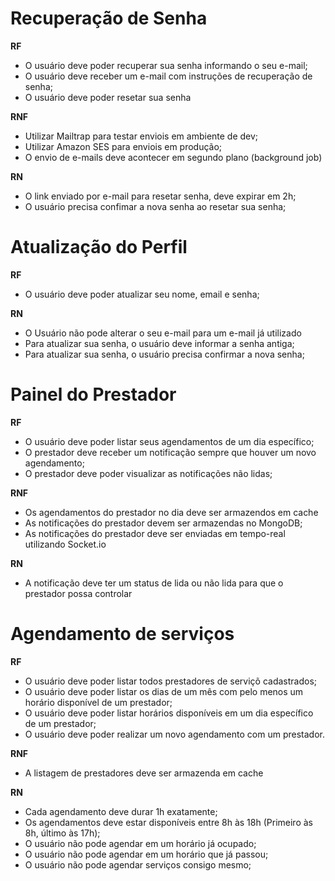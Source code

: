 # Recuperação de Senha

**RF**

- O usuário deve poder recuperar sua senha informando o seu e-mail;
- O usuário deve receber um e-mail com instruções de recuperação de senha;
- O usuário deve poder resetar sua senha

**RNF**

- Utilizar Mailtrap para testar enviois em ambiente de dev;
- Utilizar Amazon SES para enviois em produção;
- O envio de e-mails deve acontecer em segundo plano (background job)


**RN**

- O link enviado por e-mail para resetar senha, deve expirar em 2h;
- O usuário precisa confimar a nova senha ao resetar sua senha;

# Atualização do Perfil

**RF**

- O usuário deve poder atualizar seu nome, email e senha;

**RN**

- O Usuário não pode alterar o seu e-mail para um e-mail já utilizado
- Para atualizar sua senha, o usuário deve informar a senha antiga;
- Para atualizar sua senha, o usuário precisa confirmar a nova senha;

# Painel do Prestador

**RF**

- O usuário deve poder listar seus agendamentos de um dia específico;
- O prestador deve receber um notificação sempre que houver um novo agendamento;
- O prestador deve poder visualizar as notificações não lidas;

**RNF**

- Os agendamentos do prestador no dia deve ser armazendos em cache
- As notificações do prestador devem ser armazendas no MongoDB;
- As notificações do prestador deve ser enviadas em tempo-real utilizando Socket.io

**RN**

- A notificação deve ter um status de lida ou não lida para que o prestador possa controlar

# Agendamento de serviços

**RF**

- O usuário deve poder listar todos prestadores de serviçõ cadastrados;
- O usuário deve poder listar os dias de um mês com pelo menos um horário disponível de um prestador;
- O usuário deve poder listar horários disponíveis em um dia específico de um prestador;
- O usuário deve poder realizar um novo agendamento com um prestador.

**RNF**

- A listagem de prestadores deve ser armazenda em cache

**RN**

- Cada agendamento deve durar 1h exatamente;
- Os agendamentos deve estar disponíveis entre 8h às 18h (Primeiro às 8h, último às 17h);
- O usuário não pode agendar em um horário já ocupado;
- O usuário não pode agendar em um horário que já passou;
- O usuário não pode agendar serviços consigo mesmo;
